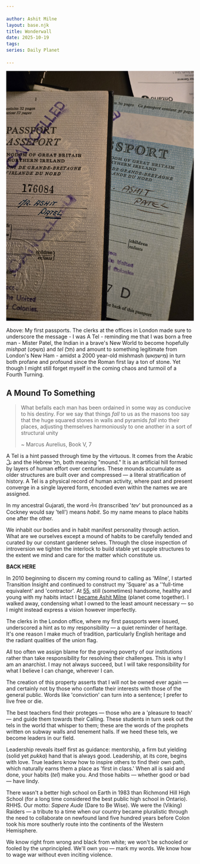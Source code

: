 ```yaml
---

author: Ashit Milne
layout: base.njk
title: Wonderwall
date: 2025-10-19
tags: 
series: Daily Planet

---
```


![Two expired UK Passports belonging to Ashit Patel as a child. A portion of the surname, 'atel' is underlined ](./assets/tels.jpg)

Above: My first passports. The clerks at the offices in London made sure to underscore the message - I was A Tel - reminding me that I was born a free man - Mister Patel, the Indian in a brave's New World to become hopefully *mishpat* (מִשְׁפָּט) and *tel* (תֵּל) and amount to something legitimate from London's New Ham - amidst a 2000 year-old mishmash (מִישמַאש) in turn both profane and profound since the Roman first lay a ton of stone. Yet though I might still forget myself in the coming chaos and turmoil of a Fourth Turning.



## A Mound To Something ##

>What befalls each man has been ordained in some way as conducive to his destiny. For we say that things *fall* to us as the masons too say that the huge squared stones in walls and pyramids *fall* into their places, adjusting themselves harmoniously to one another in a sort of structural unity
>
>~ Marcus Aurelius, Book V, 7

A Tel is a hint passed through time by the virtuous. It comes from the Arabic تلّ  and the Hebrew תֵּל, both meaning "mound." It is an artificial hill formed by layers of human effort over centuries. These mounds accumulate as older structures are built over and compressed — a literal stratification of history. A Tel is a physical record of human activity, where past and present converge in a single layered form, encoded even within the names we are assigned.

In my ancestral Gujarati, the word તેવ (transcribed '*tev*' but pronounced as a Cockney would say 'tell') means *habit*. So my name means to place habits one after the other.

We inhabit our bodies and in habit manifest personality through action. What are we ourselves except a mound of habits to be carefully tended and curated by our constant gardener selves. Through the close inspection of introversion we tighten the interlock to build stable yet supple structures to the extent we mind and care for the matter which constitute us.

**BACK HERE**

 In 2010 beginning to discern my coming round to calling as 'Milne', I started Transition Insight and continued to construct my 'Square' as a ''full-time equivalent' and 'contractor'. At [55](https://transition-insight.com/research-%26-writing/f/a-sort-of-homecoming?blogcategory=Daily+Planet+(Toronto+Star)), still (sometimes) handsome, healthy and young with my habits intact I [became Ashit Milne](https://transition-insight.com/research-%26-writing/f/the-making-of-ashit-milne?blogcategory=Daily+Planet+(Toronto+Star)) (planet come together).  I walked away, condensing what I owned to the least amount necessary — so I might instead express a vision however imperfectly.

The clerks in the London office, where my first passports were issued, underscored a hint as to my responsibility — a quiet reminder of heritage. It's one reason I make much of tradition, particularly English heritage and the radiant qualities of the union flag.

All too often we assign blame for the growing poverty of our institutions rather than take responsibility for resolving their challenges. This is why I am an anarchist. I may not always succeed, but I will take responsibility for what I believe I can change, wherever I can.

The creation of this property asserts that I will not be owned ever again — and certainly not by those who conflate their interests with those of the general public. Words like 'conviction' can turn into a sentence; I prefer to live free or die.

The best teachers find their proteges — those who are a 'pleasure to teach' — and guide them towards their Calling. These students in turn seek out the tels in the world that whisper to them; these are the words of the prophets written on subway walls and tenement halls. If we heed these tels, we become leaders in our field.

Leadership reveals itself first as guidance: mentorship, a firm but yielding (solid yet *pukka*) hand that is always good. Leadership, at its core, begins with love. True leaders know how to inspire others to find their own path, which naturally earns them a place as 'first in class.' When all is said and done, your habits (*tel*) make you. And those habits — whether good or bad — have lindy.

There wasn't a better high school on Earth in 1983 than Richmond Hill High School (for a long time considered the best public high school in Ontario). RHHS. Our motto: *Sapere Aude* (Dare to Be Wise). We were the (Viking) Raiders — a tribute to a time when our country became pluralistic through the need to collaborate on newfound land five hundred years before Colon took his more southerly route into the continents of the Western Hemisphere.

We know right from wrong and black from white; we won't be schooled or fooled by the unprincipled. We'll own you — mark my words. We know how to wage war without even inciting violence.
